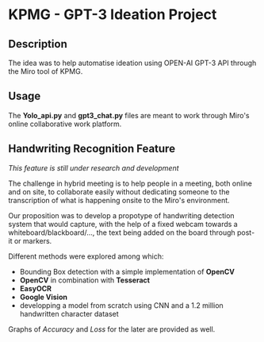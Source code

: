 # KPMG - GPT-3 Ideation Project


## Description 

 The idea was to help automatise ideation using OPEN-AI GPT-3 API through the Miro tool of KPMG. 


## Usage 

The **Yolo_api.py** and **gpt3_chat.py** files are meant to work through Miro's online collaborative work platform. 


## Handwriting Recognition Feature

*This feature is still under research and development*

The challenge in hybrid meeting is to help people in a meeting, both online and on site, to collaborate easily without dedicating someone to the transcription of what is happening onsite to the Miro's environment. 

Our proposition was to develop a propotype of handwriting detection system that would capture, with the help of a fixed webcam towards a whiteboard/blackboard/..., the text being added on the board through post-it or markers. 

Different methods were explored among which: 

* Bounding Box detection with a simple implementation of **OpenCV**
* **OpenCV** in combination with **Tesseract**
* **EasyOCR**
* **Google Vision** 
* developping a model from scratch using CNN and a 1.2 million handwritten character dataset 


Graphs of *Accuracy* and *Loss* for the later are provided as well. 